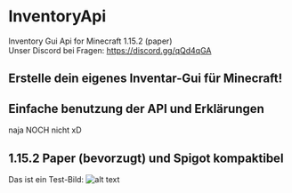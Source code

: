 # InventoryApi
Inventory Gui Api for Minecraft 1.15.2 (paper)<br>
Unser Discord bei Fragen: https://discord.gg/qQd4qGA

## Erstelle dein eigenes Inventar-Gui für Minecraft!
## Einfache benutzung der API und Erklärungen
naja NOCH nicht xD

## 1.15.2 Paper (bevorzugt) und Spigot kompaktibel

Das ist ein Test-Bild:
![alt text](https://www.survival-sandbox.de/wp-content/uploads/2019/06/2D-Minecraft-Kiste.jpg)
